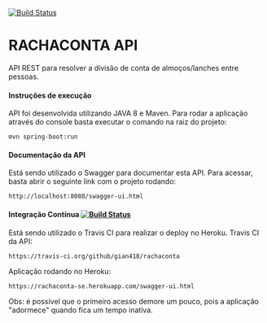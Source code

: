 [![Build Status](https://travis-ci.org/gian418/rachaconta.svg?branch=master)](https://travis-ci.org/gian418/rachaconta)
# RACHACONTA API 

API REST para resolver a divisão de conta de almoços/lanches entre pessoas.

#### Instruções de execução
API foi desenvolvida utilizando JAVA 8 e Maven. Para rodar a aplicação através do console basta executar o comando na raiz do projeto:
```
mvn spring-boot:run
```

#### Documentação da API
Está sendo utilizado o Swagger para documentar esta API. Para acessar, basta abrir o seguinte link com o projeto rodando:
```
http://localhost:8080/swagger-ui.html
```

#### Integração Continua [![Build Status](https://travis-ci.org/gian418/rachaconta.svg?branch=master)](https://travis-ci.org/gian418/rachaconta)
Está sendo utilizado o Travis CI para realizar o deploy no Heroku.
Travis CI da API:
```
https://travis-ci.org/github/gian418/rachaconta
```
Aplicação rodando no Heroku:
```
https://rachaconta-se.herokuapp.com/swagger-ui.html
```
Obs: é possivel que o primeiro acesso demore um pouco, pois a aplicação "adormece" quando fica um tempo inativa.

